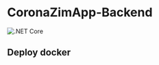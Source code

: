 # CoronaZimApp-Backend

![.NET Core](https://github.com/Chitova263/CoronaZimApp-Backend/workflows/.NET%20Core/badge.svg)

## Deploy docker
```bash

```